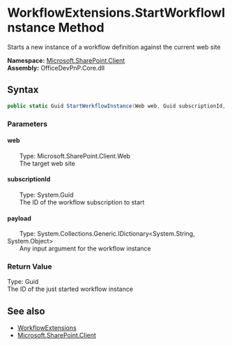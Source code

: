 # WorkflowExtensions.StartWorkflowInstance Method  
 Starts a new instance of a workflow definition against the current web site   

**Namespace:** [Microsoft.SharePoint.Client](Microsoft.SharePoint.Client.md)  
**Assembly:** OfficeDevPnP.Core.dll  
## Syntax
```C#
public static Guid StartWorkflowInstance(Web web, Guid subscriptionId, IDictionary<String, Object> payload)
```
### Parameters
#### web  
&emsp;&emsp;Type: Microsoft.SharePoint.Client.Web  
&emsp;&emsp;The target web site  

  

#### subscriptionId  
&emsp;&emsp;Type: System.Guid  
&emsp;&emsp;The ID of the workflow subscription to start  

  

#### payload  
&emsp;&emsp;Type: System.Collections.Generic.IDictionary&lt;System.String, System.Object&gt;  
&emsp;&emsp;Any input argument for the workflow instance  

  

### Return Value
Type: Guid  
The ID of the just started workflow instance  


## See also
- [WorkflowExtensions](Microsoft.SharePoint.Client.WorkflowExtensions.md) 
- [Microsoft.SharePoint.Client](Microsoft.SharePoint.Client.md) 
